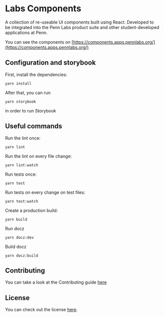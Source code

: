 # Labs Components
A collection of re-useable UI components built using React. Developed to be integrated into the Penn Labs product suite and other student-developed applications at Penn.

You can see the components on [https://components.apps.pennlabs.org/](https://components.apps.pennlabs.org/)


## Configuration and storybook
First, install the dependencies:
```
yarn install
```

After that, you can run
```
yarn storybook
```
in order to run Storybook


## Useful commands
Run the lint once:
```
yarn lint
```

Run the lint on every file change:
```
yarn lint:watch
```

Run tests once:
```
yarn test
```

Run tests on every change on test files:
```
yarn test:watch
```

Create a production build:
```
yarn build
```

Run docz
```
yarn docz:dev
```

Build docz
```
yarn docz:build
```

## Contributing
You can take a look at the Contributing guide [here](https://github.com/pennlabs/components/blob/master/CONTRIBUTING.md)


## License
You can check out the license [here](https://github.com/pennlabs/components/blob/master/LICENSE).
